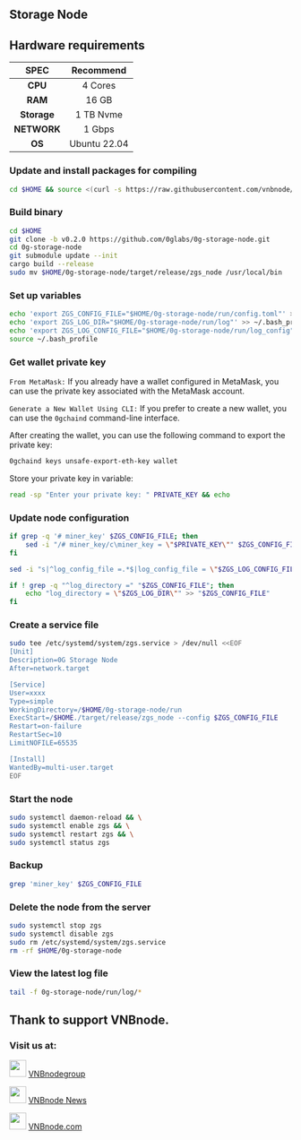 ## Storage Node

## Hardware requirements
|   SPEC      |       Recommend          |
| :---------: | :-----------------------:|
|   **CPU**   |        4 Cores           |
|   **RAM**   |        16 GB             |
| **Storage** |        1 TB Nvme         |
| **NETWORK** |        1 Gbps            |
|   **OS**    |        Ubuntu 22.04      |

### Update and install packages for compiling
```bash
cd $HOME && source <(curl -s https://raw.githubusercontent.com/vnbnode/binaries/main/update-binary.sh)
```

### Build binary
```bash
cd $HOME
git clone -b v0.2.0 https://github.com/0glabs/0g-storage-node.git
cd 0g-storage-node
git submodule update --init
cargo build --release
sudo mv $HOME/0g-storage-node/target/release/zgs_node /usr/local/bin
```

### Set up variables
```bash
echo 'export ZGS_CONFIG_FILE="$HOME/0g-storage-node/run/config.toml"' >> ~/.bash_profile
echo 'export ZGS_LOG_DIR="$HOME/0g-storage-node/run/log"' >> ~/.bash_profile
echo 'export ZGS_LOG_CONFIG_FILE="$HOME/0g-storage-node/run/log_config"' >> ~/.bash_profile
source ~/.bash_profile
```

### Get wallet private key
`From MetaMask:` If you already have a wallet configured in MetaMask, you can use the private key associated with the MetaMask account.

`Generate a New Wallet Using CLI:` If you prefer to create a new wallet, you can use the `0gchaind` command-line interface.

After creating the wallet, you can use the following command to export the private key:

```bash
0gchaind keys unsafe-export-eth-key wallet
```

Store your private key in variable:
```bash
read -sp "Enter your private key: " PRIVATE_KEY && echo
```

### Update node configuration
```bash
if grep -q '# miner_key' $ZGS_CONFIG_FILE; then
    sed -i "/# miner_key/c\miner_key = \"$PRIVATE_KEY\"" $ZGS_CONFIG_FILE
fi

sed -i "s|^log_config_file =.*$|log_config_file = \"$ZGS_LOG_CONFIG_FILE\"|" $ZGS_CONFIG_FILE

if ! grep -q "^log_directory =" "$ZGS_CONFIG_FILE"; then
    echo "log_directory = \"$ZGS_LOG_DIR\"" >> "$ZGS_CONFIG_FILE"
fi
```

### Create a service file
```bash
sudo tee /etc/systemd/system/zgs.service > /dev/null <<EOF
[Unit]
Description=0G Storage Node
After=network.target

[Service]
User=xxxx
Type=simple
WorkingDirectory=/$HOME/0g-storage-node/run
ExecStart=/$HOME./target/release/zgs_node --config $ZGS_CONFIG_FILE
Restart=on-failure
RestartSec=10
LimitNOFILE=65535

[Install]
WantedBy=multi-user.target
EOF
```

### Start the node
```bash
sudo systemctl daemon-reload && \
sudo systemctl enable zgs && \
sudo systemctl restart zgs && \
sudo systemctl status zgs
```

### Backup
```bash
grep 'miner_key' $ZGS_CONFIG_FILE
```

### Delete the node from the server
```bash
sudo systemctl stop zgs
sudo systemctl disable zgs
sudo rm /etc/systemd/system/zgs.service
rm -rf $HOME/0g-storage-node
```

### View the latest log file
```bash
tail -f 0g-storage-node/run/log/*
```

## Thank to support VNBnode.
### Visit us at:

<img src="https://user-images.githubusercontent.com/50621007/183283867-56b4d69f-bc6e-4939-b00a-72aa019d1aea.png" width="30"/> <a href="https://t.me/VNBnodegroup" target="_blank">VNBnodegroup</a>

<img src="https://user-images.githubusercontent.com/50621007/183283867-56b4d69f-bc6e-4939-b00a-72aa019d1aea.png" width="30"/> <a href="https://t.me/Vnbnode" target="_blank">VNBnode News</a>

<img src="https://github.com/vnbnode/binaries/blob/main/Logo/VNBnode.jpg" width="30"/> <a href="https://VNBnode.com" target="_blank">VNBnode.com</a>
